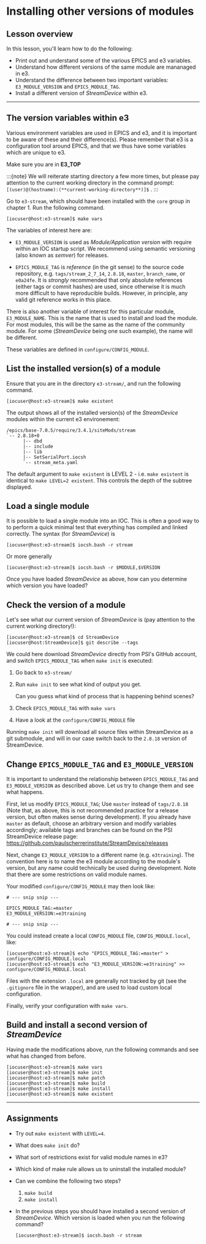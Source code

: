 # Installing other versions of modules

## Lesson overview

In this lesson, you'll learn how to do the following:

* Print out and understand some of the various EPICS and e3 variables.
* Understand how different versions of the same module are mananaged in e3.
* Understand the difference between two important variables: `E3_MODULE_VERSION` and `EPICS_MODULE_TAG`.
* Install a different version of *StreamDevice* within e3.

---

## The version variables within e3

Various environment variables are used in EPICS and e3, and it is important to be aware of these and their difference(s). Please remember that e3 is a configuration tool around EPICS, and that we thus have some variables which are unique to e3.

Make sure you are in **E3_TOP**

:::{note}
We will reiterate starting directory a few more times, but please pay attention to the current working directory in the command prompt: `[(user)@(hostname):(**current-working-directory**)]$` .
:::

Go to `e3-stream`, which should have been installed with the `core` group in chapter 1. Run the following command.

   ```console
   [iocuser@host:e3-stream]$ make vars
   ```

The variables of interest here are:

* `E3_MODULE_VERSION`  is used as *Module/Application version* with require within an IOC startup script. We recommend using semantic versioning (also known as *semver*) for releases. 

* `EPICS_MODULE_TAG` is *reference* (in the git sense) to the source code repository, e.g. `tags/stream_2_7_14`, `2.8.18`, `master`, `branch_name`, or `e0a24fe`. It is *strongly* recommended that
  only absolute references (either tags or commit hashes) are used, since otherwise it is much more difficult to have reproducible builds. However, in principle, any valid git reference
  works in this place.

There is also another variable of interest for this particular module, `E3_MODULE_NAME`. This is the name that is used to install and load the module. For most modules, this will
be the same as the name of the community module. For some (*StreamDevice* being one such example), the name will be different.

These variables are defined in `configure/CONFIG_MODULE`.

## List the installed version(s) of a module

Ensure that you are in the directory `e3-stream/`, and run the following command.

```console
[iocuser@host:e3-stream]$ make existent
```

The output shows all of the installed version(s) of the *StreamDevice* modules within the current e3 environement:

```console
/epics/base-7.0.5/require/3.4.1/siteMods/stream
`-- 2.8.18+0
      |-- dbd
      |-- include
      |-- lib
      |-- SetSerialPort.iocsh
      `-- stream_meta.yaml
```

The default argument to `make existent` is LEVEL 2 - i.e. `make existent` is identical to `make LEVEL=2 existent`. This controls the depth of the subtree displayed. 

## Load a single module

It is possible to load a single module into an IOC. This is often a good way to to perform a quick minimal test that everything has compiled and linked correctly. The
syntax (for *StreamDevice*) is

```console
[iocuser@host:e3-stream]$ iocsh.bash -r stream
```

Or more generally

```console
[iocuser@host:e3-stream]$ iocsh.bash -r $MODULE,$VERSION
```

Once you have loaded *StreamDevice* as above, how can you determine which version you have loaded?


## Check the version of a module

Let's see what our current version of *StreamDevice* is (pay attention to the current working directory!):

```console
[iocuser@host:e3-stream]$ cd StreamDevice
[iocuser@host:StreamDevice]$ git describe --tags
```

We could here download *StreamDevice* directly from PSI's GitHub account, and switch `EPICS_MODULE_TAG` when `make init` is executed:

1. Go back to `e3-stream/`
2. Run `make init` to see what kind of output you get.

   Can you guess what kind of process that is happening behind scenes?

3. Check `EPICS_MODULE_TAG` with `make vars`
4. Have a look at the `configure/CONFIG_MODULE` file

Running `make init` will download all source files within StreamDevice as a git submodule, and will in our case switch back to the `2.8.18` version of StreamDevice.

## Change `EPICS_MODULE_TAG` and `E3_MODULE_VERSION`

It is important to understand the relationship between `EPICS_MODULE_TAG` and `E3_MODULE_VERSION` as described above. Let us try to change them and see what happens.

First, let us modify `EPICS_MODULE_TAG`; Use `master` instead of `tags/2.8.18` (Note that, as above, this is not recommended practice for a release version, but
often makes sense during development). If you already have `master` as default, choose an arbitrary version and modify variables accordingly; available tags and
branches can be found on the PSI StreamDevice release page: https://github.com/paulscherrerinstitute/StreamDevice/releases

Next, change `E3_MODULE_VERSION` to a different name (e.g. `e3training`). The convention here is to name the e3 module according to the module's version, but any name
could technically be used during development. Note that there are some restrictions on valid module names.
  
Your modified `configure/CONFIG_MODULE` may then look like:

```make
# --- snip snip ---

EPICS_MODULE_TAG:=master
E3_MODULE_VERSION:=e3training

# --- snip snip ---
```

You could instead create a local `CONFIG_MODULE` file, `CONFIG_MODULE.local`, like:

```console
[iocuser@host:e3-stream]$ echo "EPICS_MODULE_TAG:=master" > configure/CONFIG_MODULE.local
[iocuser@host:e3-stream]$ echo "E3_MODULE_VERSION:=e3training" >> configure/CONFIG_MODULE.local
```

Files with the extension `.local` are generally not tracked by git (see the `.gitignore` file in the wrapper), and are
used to load custom local configuration.

Finally, verify your configuration with `make vars`.

## Build and install a second version of *StreamDevice*

Having made the modifications above, run the following commands and see what has changed from before.

```console
[iocuser@host:e3-stream]$ make vars
[iocuser@host:e3-stream]$ make init
[iocuser@host:e3-stream]$ make patch
[iocuser@host:e3-stream]$ make build
[iocuser@host:e3-stream]$ make install
[iocuser@host:e3-stream]$ make existent
```

---

## Assignments

* Try out `make existent` with `LEVEL=4`.
* What does `make init` do?
* What sort of restrictions exist for valid module names in e3?
* Which kind of make rule allows us to uninstall the installed module?
* Can we combine the following two steps? 
  
  1. `make build`
  2. `make install`

* In the previous steps you should have installed a second version of *StreamDevice*. Which version is loaded when you run the following command?
  ```console
  [iocuser@host:e3-stream]$ iocsh.bash -r stream
  ```